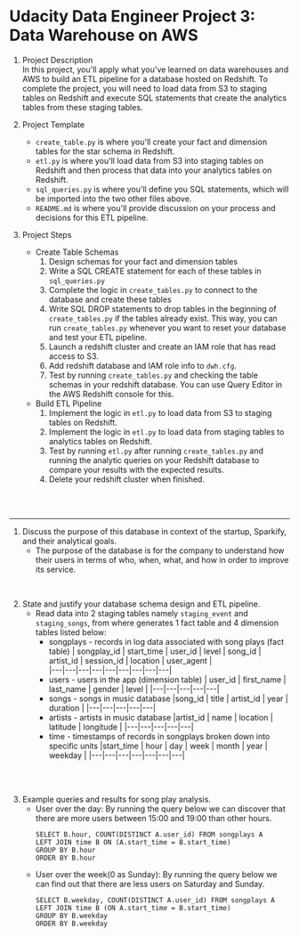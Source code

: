# Udacity Data Engineer Project 3: Data Warehouse on AWS


1. Project Description<br>
  In this project, you'll apply what you've learned on data warehouses and AWS to build an ETL pipeline for a database hosted on Redshift. To complete the project, you will need to load data from S3 to staging tables on Redshift and execute SQL statements that create the analytics tables from these staging tables.

2. Project Template
    - `create_table.py` is where you'll create your fact and dimension tables for the star schema in Redshift.
    - `etl.py` is where you'll load data from S3 into staging tables on Redshift and then process that data into your analytics tables on Redshift.
    - `sql_queries.py` is where you'll define you SQL statements, which will be imported into the two other files above.
    - `README.md` is where you'll provide discussion on your process and decisions for this ETL pipeline.

3. Project Steps
    - Create Table Schemas
        1. Design schemas for your fact and dimension tables
        2. Write a SQL CREATE statement for each of these tables in `sql_queries.py`
        3. Complete the logic in `create_tables.py` to connect to the database and create these tables
        4. Write SQL DROP statements to drop tables in the beginning of `create_tables.py` if the tables already exist. This way, you can run `create_tables.py` whenever you want to reset your database and test your ETL pipeline.
        5. Launch a redshift cluster and create an IAM role that has read access to S3.
        6. Add redshift database and IAM role info to `dwh.cfg`.
        7. Test by running `create_tables.py` and checking the table schemas in your redshift database. You can use Query Editor in the AWS Redshift console for this.
    - Build ETL Pipeline
        1. Implement the logic in `etl.py` to load data from S3 to staging tables on Redshift.
        2. Implement the logic in `etl.py` to load data from staging tables to analytics tables on Redshift.
        3. Test by running `etl.py` after running `create_tables.py` and running the analytic queries on your Redshift database to compare your results with the expected results.
        4. Delete your redshift cluster when finished.
<br>
<br>

---

1. Discuss the purpose of this database in context of the startup, Sparkify, and their analytical goals.
    - The purpose of the database is for the company to understand how their users in terms of who, when, what, and how in order to improve its service.
<br>

2. State and justify your database schema design and ETL pipeline.
    - Read data into 2 staging tables namely `staging_event` and `staging_songs`, from where generates 1 fact table and 4 dimension tables listed below:
      - songplays - records in log data associated with song plays (fact table)
        | songplay_id | start_time | user_id | level | song_id | artist_id | session_id | location | user_agent |  
        |---|---|---|---|---|---|---|---|---|
      - users - users in the app (dimension table)
        | user_id | first_name | last_name | gender | level |
        |---|---|---|---|---|
      - songs - songs in music database
        |song_id | title | artist_id | year | duration |
        |---|---|---|---|---|
      - artists - artists in music database
        |artist_id | name | location | latitude | longitude |
        |---|---|---|---|---|
      - time - timestamps of records in songplays broken down into specific units
        |start_time | hour | day | week | month | year | weekday |
        |---|---|---|---|---|---|---|

<br>
<br>

3. Example queries and results for song play analysis.
    - User over the day: By running the query below we can discover that there are more users between 15:00 and 19:00 than other hours.
      ```
      SELECT B.hour, COUNT(DISTINCT A.user_id) FROM songplays A
      LEFT JOIN time B ON (A.start_time = B.start_time)
      GROUP BY B.hour
      ORDER BY B.hour
      ```
    - User over the week(0 as Sunday): By running the query below we can find out that there are less users on Saturday and Sunday.
      ```
      SELECT B.weekday, COUNT(DISTINCT A.user_id) FROM songplays A
      LEFT JOIN time B (ON A.start_time = B.start_time)
      GROUP BY B.weekday
      ORDER BY B.weekday
      ```
